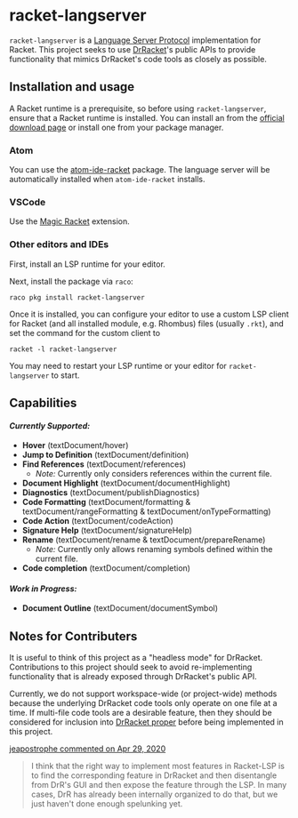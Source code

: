 # racket-langserver

`racket-langserver` is a [Language Server Protocol](http://langserver.org/) implementation for Racket. This project seeks to use [DrRacket](https://github.com/racket/drracket)'s public APIs to provide functionality that mimics DrRacket's code tools as closely as possible.

## Installation and usage

A Racket runtime is a prerequisite, so before using `racket-langserver`, ensure that a Racket runtime is installed. You can install an from the [official download page](https://download.racket-lang.org) or install one from your package manager.

### Atom

You can use the [atom-ide-racket](https://github.com/cfinegan/atom-ide-racket) package. The language server will be automatically installed when `atom-ide-racket` installs.

### VSCode

Use the [Magic Racket](https://marketplace.visualstudio.com/items?itemName=evzen-wybitul.magic-racket) extension.

### Other editors and IDEs

First, install an LSP runtime for your editor.

Next, install the package via `raco`:

```
raco pkg install racket-langserver
```

Once it is installed, you can configure your editor to use a custom LSP client for Racket (and all installed module, e.g. Rhombus) files (usually `.rkt`), and set the command for the custom client to

```
racket -l racket-langserver
```

You may need to restart your LSP runtime or your editor for `racket-langserver` to start.

## Capabilities

#### *Currently Supported:*

- **Hover** (textDocument/hover)
- **Jump to Definition** (textDocument/definition)
- **Find References** (textDocument/references)
  - *Note:* Currently only considers references within the current file.
- **Document Highlight** (textDocument/documentHighlight)
- **Diagnostics** (textDocument/publishDiagnostics)
- **Code Formatting** (textDocument/formatting & textDocument/rangeFormatting & textDocument/onTypeFormatting)
- **Code Action** (textDocument/codeAction)
- **Signature Help** (textDocument/signatureHelp)
- **Rename** (textDocument/rename & textDocument/prepareRename)
  - *Note:* Currently only allows renaming symbols defined within the current file.
- **Code completion** (textDocument/completion)

#### *Work in Progress:*

- **Document Outline** (textDocument/documentSymbol)

## Notes for Contributers

It is useful to think of this project as a "headless mode" for DrRacket. Contributions to this project should seek to avoid re-implementing functionality that is already exposed through DrRacket's public API.

Currently, we do not support  workspace-wide (or project-wide) methods because the underlying DrRacket code tools only operate on one file at a time. If multi-file code tools are a desirable feature, then they should be considered for inclusion into [DrRacket proper](https://github.com/racket/drracket) before being implemented in this project.

[jeapostrophe commented on Apr 29, 2020](https://github.com/jeapostrophe/racket-langserver/issues/8#issuecomment-621242014)
> I think that the right way to implement most features in Racket-LSP is to find the corresponding feature in DrRacket and then disentangle from DrR's GUI and then expose the feature through the LSP. In many cases, DrR has already been internally organized to do that, but we just haven't done enough spelunking yet.
